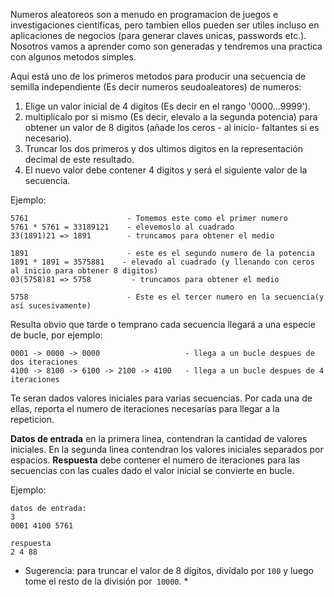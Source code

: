 Numeros aleatoreos son a menudo en programacion de juegos e investigaciones cientificas, pero tambien ellos pueden ser utiles incluso
en aplicaciones de negocios (para generar claves unicas, passwords etc.). Nosotros vamos a aprender como son 
generadas y tendremos una practica con algunos metodos simples.

Aqui está uno de los primeros metodos para producir una secuencia de semilla independiente (Es decir numeros seudoaleatores) de numeros:

1. Elige un valor inicial de 4 digitos (Es decir en el rango '0000...9999').
2. multiplicalo por si mismo (Es decir, elevalo a la segunda potencia) para obtener un valor de 8 digitos (añade los ceros - al inicio- faltantes si es necesario).
3. Truncar los dos primeros y dos ultimos digitos en la representación decimal de este resultado.
4. El nuevo valor debe contener 4 digitos y será el siguiente valor de la secuencia.

Ejemplo:

    5761                      - Tomemos este como el primer numero
	5761 * 5761 = 33189121    - elevemoslo al cuadrado
	33(1891)21 => 1891        - truncamos para obtener el medio
	
	1891                      - este es el segundo numero de la potencia
	1891 * 1891 = 3575881    - elevado al cuadrado (y llenando con ceros al inicio para obtener 8 digitos)
	03(5758)81 => 5758         - truncamos para obtener el medio
	
	5758                      - Este es el tercer numero en la secuencia(y así sucesivamente)

Resulta obvio que tarde o temprano cada secuencia llegará a una especie de bucle, por ejemplo:

    0001 -> 0000 -> 0000                   - llega a un bucle despues de dos iteraciones
	4100 -> 8100 -> 6100 -> 2100 -> 4100   - llega a un bucle despues de 4 iteraciones

Te seran dados valores iniciales para varias secuencias. Por cada una de ellas, reporta el numero de iteraciones necesarias
para llegar a la repeticion.

**Datos de entrada** en la primera linea, contendran la cantidad de valores iniciales. En la segunda linea contendran los valores iniciales
separados por espacios.
**Respuesta** debe contener el numero de iteraciones para las  secuencias con las cuales dado el valor inicial se convierte en bucle.

Ejemplo:

    datos de entrada:
	3
	0001 4100 5761
	
	respuesta
	2 4 88
* Sugerencia: para truncar el valor de 8 dígitos, divídalo por `100` y luego tome el resto de la división por` 10000`. *
